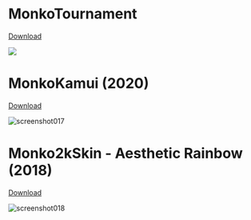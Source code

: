 <h1>MonkoTournament</h1>	

[Download](https://monko.s-ul.eu/9ZvDnM3f)

![](https://user-images.githubusercontent.com/83289214/137596808-51365ba9-38f9-456f-9637-8d46e2af1035.jpg)

<h1>MonkoKamui (2020)</h1>

[Download](https://monko.s-ul.eu/8PR7w1pm)

![screenshot017](https://user-images.githubusercontent.com/83289214/137597032-f080a96d-0cdd-4191-9493-1649510a619f.jpg)

<h1>Monko2kSkin - Aesthetic Rainbow (2018)</h1>

[Download](https://monko.s-ul.eu/CF2D6NCh)

![screenshot018](https://user-images.githubusercontent.com/83289214/137597066-5a6db15d-de7e-41ba-8a50-b1d7087d67a0.jpg)
